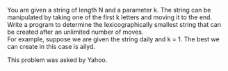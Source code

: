 You are given a string of length N and a parameter k. The string can be manipulated by taking one of the first k letters and moving it to the end.
<br/>
Write a program to determine the lexicographically smallest string that can be created after an unlimited number of moves.
<br/>
For example, suppose we are given the string daily and k = 1. The best we can create in this case is ailyd.

This problem was asked by Yahoo.
